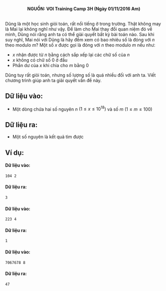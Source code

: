 **<center>NGUỒN: VOI Training Camp 3H  (Ngày 01/11/2016 Am)</center>**
<br>

Dũng là một học sinh giỏi toán, rất nổi tiếng ở trong trường. Thật không may là Mai lại không nghĩ như vậy. Để làm cho Mai thay đổi quan niệm đó về mình, Dũng nói rằng anh ta có thể giải quyết bất kỳ bài toán nào. Sau khi suy nghĩ, Mai nói với Dũng là hãy đếm xem có bao nhiêu số là đóng với $n$ theo modulo $m$?
Một số $x$ được gọi là đóng với $n$ theo modulo $m$ nếu như:
- $x$ nhận được từ $n$ bằng cách sắp xếp lại các chữ số của $n$
- $x$ không có chữ số $0$ ở đầu
- Phần dư của $x$ khi chia cho $m$ bằng $0$

Dũng tuy rất giỏi toán, nhưng số lượng số là quá nhiều đối với anh ta. Viết chương trình giúp anh ta giải quyết vấn đề này.

## Dữ liệu vào:
- Một dòng chứa hai số nguyên $n$ $\left (1≤x≤10^{18}\right)$ và số $m$ $\left(1≤m≤100\right)$

## Dữ liệu ra:
- Một số nguyên là kết quả tìm được

## Ví dụ:
#### Dữ liệu vào:
```
104 2
```

#### Dữ liệu ra:
```
3
```

#### Dữ liệu vào:
```
223 4
```

#### Dữ liệu ra:
```
1
```

#### Dữ liệu vào:
```
7067678 8
```

#### Dữ liệu ra:
```
47
```